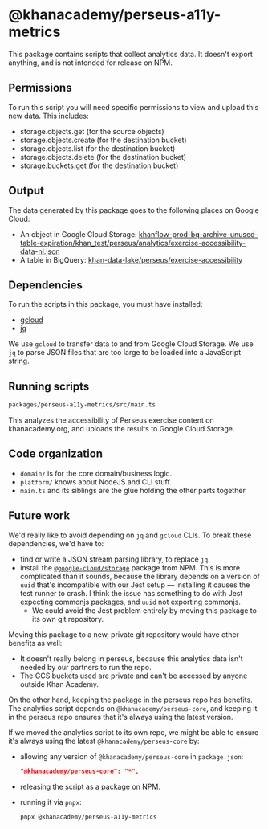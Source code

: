 # @khanacademy/perseus-a11y-metrics

This package contains scripts that collect analytics data. It doesn't export
anything, and is not intended for release on NPM.

## Permissions

To run this script you will need specific permissions to view and upload this new data. This includes:

- storage.objects.get (for the source objects)
- storage.objects.create (for the destination bucket)
- storage.objects.list (for the destination bucket)
- storage.objects.delete (for the destination bucket)
- storage.buckets.get (for the destination bucket)

## Output

The data generated by this package goes to the following places on Google
Cloud:

- An object in Google Cloud Storage: [khanflow-prod-bq-archive-unused-table-expiration/khan_test/perseus/analytics/exercise-accessibility-data-nl.json]
- A table in BigQuery: [khan-data-lake/perseus/exercise-accessibility]

[khanflow-prod-bq-archive-unused-table-expiration/khan_test/perseus/analytics/exercise-accessibility-data-nl.json]: https://console.cloud.google.com/storage/browser/khanflow-prod-bq-archive-unused-table-expiration/khan_test/perseus/analytics;tab=objects
[khan-data-lake/perseus/exercise-accessibility]: https://console.cloud.google.com/bigquery?ws=!1m5!1m4!4m3!1skhan-data-lake!2sperseus!3sexercise-accessibility

## Dependencies

To run the scripts in this package, you must have installed:

- [gcloud]
- [jq]

[gcloud]: https://cloud.google.com/sdk/docs/install
[jq]: https://jqlang.org/manual/

We use `gcloud` to transfer data to and from Google Cloud Storage. We use `jq`
to parse JSON files that are too large to be loaded into a JavaScript string.

## Running scripts

```bash
packages/perseus-a11y-metrics/src/main.ts
```

This analyzes the accessibility of Perseus exercise content on
khanacademy.org, and uploads the results to Google Cloud Storage.

## Code organization

- `domain/` is for the core domain/business logic.
- `platform/` knows about NodeJS and CLI stuff.
- `main.ts` and its siblings are the glue holding the other parts together.

## Future work

We'd really like to avoid depending on `jq` and `gcloud` CLIs. To break these
dependencies, we'd have to:

- find or write a JSON stream parsing library, to replace `jq`.
- install the [`@google-cloud/storage`] package from NPM. This is more
  complicated than it sounds, because the library depends on a version of
  `uuid` that's incompatible with our Jest setup — installing it causes the
  test runner to crash. I think the issue has something to do with Jest expecting
  commonjs packages, and `uuid` not exporting commonjs.
  - We could avoid the Jest problem entirely by moving this package to its
    own git repository.

[`@google-cloud/storage`]: https://www.npmjs.com/package/@google-cloud/storage

Moving this package to a new, private git repository would have other benefits
as well:

- It doesn't really belong in perseus, because this analytics data isn't
  needed by our partners to run the repo.
- The GCS buckets used are private and can't be accessed by anyone outside
  Khan Academy.

On the other hand, keeping the package in the perseus repo has benefits. The
analytics script depends on `@khanacademy/perseus-core`, and keeping it in the
perseus repo ensures that it's always using the latest version.

If we moved the analytics script to its own repo, we might be able to ensure
it's always using the latest `@khanacademy/perseus-core` by:

- allowing any version of `@khanacademy/perseus-core` in `package.json`:

  ```json
  "@khanacademy/perseus-core": "*",
  ```

- releasing the script as a package on NPM.
- running it via `pnpx`:

  ```bash
  pnpx @khanacademy/perseus-a11y-metrics
  ```
